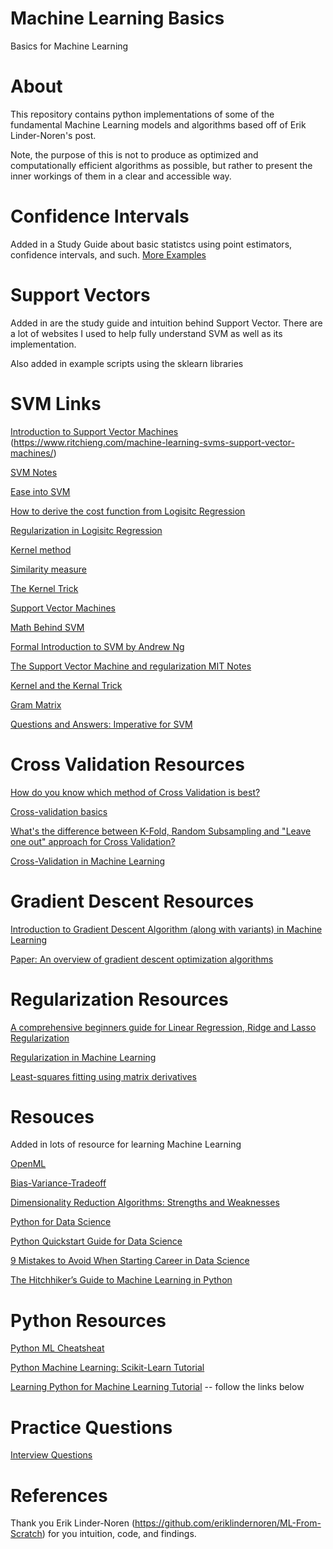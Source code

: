 # Machine Learning Basics
Basics for Machine Learning

# About
This repository contains python implementations of some of the fundamental Machine Learning models and algorithms based off of Erik Linder-Noren's post. 

Note, the purpose of this is not to produce as optimized and computationally efficient algorithms as possible,
but rather to present the inner workings of them in a clear and accessible way.

# Confidence Intervals 

Added in a Study Guide about basic statistcs using point estimators, confidence intervals, and such. 
[More Examples](http://stat.math.uregina.ca/~kozdron/Teaching/Regina/252Winter16/Handouts/ch3.pdf) 

# Support Vectors

Added in are the study guide and intuition behind Support Vector. There are a lot of websites I used to help fully understand SVM as well as its implementation. 

Also added in example scripts using the sklearn libraries

# SVM Links

[Introduction to Support Vector Machines](https://medium.com/machine-learning-101/chapter-2-svm-support-vector-machine-theory-f0812effc72)
(https://www.ritchieng.com/machine-learning-svms-support-vector-machines/)

[SVM Notes](https://www.ritchieng.com/machine-learning-svms-support-vector-machines/)

[Ease into SVM](https://shuzhanfan.github.io/2018/05/understanding-mathematics-behind-support-vector-machines/)

[How to derive the cost function from Logisitc Regression](https://stats.stackexchange.com/questions/278771/how-is-the-cost-function-from-logistic-regression-derivated)

[Regularization in Logisitc Regression](https://www.kdnuggets.com/2016/06/regularization-logistic-regression.html)

[Kernel method](https://en.wikipedia.org/wiki/Kernel_method)

[Similarity measure](https://en.wikipedia.org/wiki/Similarity_measure)

[The Kernel Trick](https://people.eecs.berkeley.edu/~jordan/courses/281B-spring04/lectures/lec3.pdf)

[Support Vector Machines](https://en.wikipedia.org/wiki/Support-vector_machine)

[Math Behind SVM](http://mlwiki.org/index.php/Support_Vector_Machines#Math_Behind_It)

[Formal Introduction to SVM by Andrew Ng](http://cs229.stanford.edu/notes/cs229-notes3.pdf)

[The Support Vector Machine and regularization MIT Notes](https://ocw.mit.edu/courses/electrical-engineering-and-computer-science/6-867-machine-learning-fall-2006/lecture-notes/lec4.pdf)

[Kernel and the Kernal Trick](https://svivek.com/teaching/machine-learning/fall2018/slides/svm/kernels.pdf)

[Gram Matrix](http://mlwiki.org/index.php/Gram_Matrices)

[Questions and Answers: Imperative for SVM](https://medium.com/datadriveninvestor/support-vector-machines-important-questions-a47224692495)

# Cross Validation Resources
[How do you know which method of Cross Validation is best?](https://stats.stackexchange.com/questions/103459/how-do-i-know-which-method-of-cross-validation-is-best)

[Cross-validation basics](https://en.wikipedia.org/wiki/Cross-validation_(statistics))

[What's the difference between K-Fold, Random Subsampling and "Leave one out" approach for Cross Validation?](https://www.quora.com/Whats-the-difference-between-K-Fold-Random-Subsampling-and-Leave-one-out-approach-for-Cross-Validation)

[Cross-Validation in Machine Learning](https://towardsdatascience.com/cross-validation-in-machine-learning-72924a69872f)

# Gradient Descent Resources
[Introduction to Gradient Descent Algorithm (along with variants) in Machine Learning](https://www.analyticsvidhya.com/blog/2017/03/introduction-to-gradient-descent-algorithm-along-its-variants/)

[Paper: An overview of gradient descent optimization algorithms](https://arxiv.org/pdf/1609.04747.pdf)

# Regularization Resources

[A comprehensive beginners guide for Linear Regression, Ridge and Lasso Regularization](https://www.analyticsvidhya.com/blog/2017/06/a-comprehensive-guide-for-linear-ridge-and-lasso-regression/)

[Regularization in Machine Learning](https://towardsdatascience.com/regularization-in-machine-learning-76441ddcf99a)

[Least-squares fitting using matrix derivatives](https://mec560sbu.github.io/2016/08/29/Least_SQ_Fitting/)

# Resouces
Added in lots of resource for learning Machine Learning

[OpenML](https://www.openml.org/home)

[Bias-Variance-Tradeoff](https://elitedatascience.com/bias-variance-tradeoff)

[Dimensionality Reduction Algorithms: Strengths and Weaknesses](https://elitedatascience.com/dimensionality-reduction-algorithms)

[Python for Data Science](https://elitedatascience.com/learn-python-for-data-science)

[Python Quickstart Guide for Data Science](https://elitedatascience.com/python-quickstart)

[9 Mistakes to Avoid When Starting Career in Data Science](https://elitedatascience.com/beginner-mistakes)

[The Hitchhiker’s Guide to Machine Learning in Python](https://medium.freecodecamp.org/the-hitchhikers-guide-to-machine-learning-algorithms-in-python-bfad66adb378)

# Python Resources

[Python ML Cheatsheat](https://ml-cheatsheet.readthedocs.io/en/latest/probability.html)

[Python Machine Learning: Scikit-Learn Tutorial](https://www.datacamp.com/community/tutorials/machine-learning-python)

[Learning Python for Machine Learning Tutorial](http://www.thelearningpoint.net/computer-science/python-for-data-11-mlp-classifier-in-python-multi-layer-perceptron) -- follow the links below

# Practice Questions

[Interview Questions](https://medium.com/subhrajit-roy/cracking-the-machine-learning-interview-1d8c5bb752d8)

# References
Thank you Erik Linder-Noren (https://github.com/eriklindernoren/ML-From-Scratch) for you intuition, code, and findings.
